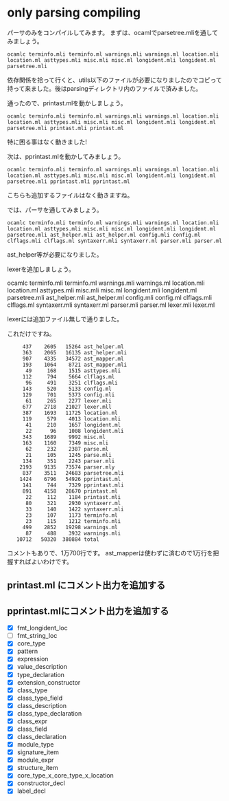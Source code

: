 # only parsing compiling

パーサのみをコンパイルしてみます。
まずは、ocamlでparsetree.mliを通してみましょう。

    ocamlc terminfo.mli terminfo.ml warnings.mli warnings.ml location.mli location.ml asttypes.mli misc.mli misc.ml longident.mli longident.ml parsetree.mli

依存関係を拾って行くと、utils以下のファイルが必要になりましたのでコピって持って来ました。後はparsingディレクトリ内のファイルで済みました。

通ったので、printast.mlを動かしましょう。

    ocamlc terminfo.mli terminfo.ml warnings.mli warnings.ml location.mli location.ml asttypes.mli misc.mli misc.ml longident.mli longident.ml parsetree.mli printast.mli printast.ml

特に困る事はなく動きました!

次は、pprintast.mlを動かしてみましょう。


    ocamlc terminfo.mli terminfo.ml warnings.mli warnings.ml location.mli location.ml asttypes.mli misc.mli misc.ml longident.mli longident.ml parsetree.mli pprintast.mli pprintast.ml

こちらも追加するファイルはなく動きますね。

では、パーサを通してみましょう。

    ocamlc terminfo.mli terminfo.ml warnings.mli warnings.ml location.mli location.ml asttypes.mli misc.mli misc.ml longident.mli longident.ml parsetree.mli ast_helper.mli ast_helper.ml config.mli config.ml clflags.mli clflags.ml syntaxerr.mli syntaxerr.ml parser.mli parser.ml

ast\_helper等が必要になりました。

lexerを追加しましょう。

   ocamlc terminfo.mli terminfo.ml warnings.mli warnings.ml location.mli location.ml asttypes.mli misc.mli misc.ml longident.mli longident.ml parsetree.mli ast_helper.mli ast_helper.ml config.mli config.ml clflags.mli clflags.ml syntaxerr.mli syntaxerr.ml parser.mli parser.ml lexer.mli lexer.ml

lexerには追加ファイル無しで通りました。

これだけですね。

```
     437    2605   15264 ast_helper.ml
     363    2065   16135 ast_helper.mli
     907    4335   34572 ast_mapper.ml
     193    1064    8721 ast_mapper.mli
      49     168    1515 asttypes.mli
     112     794    5664 clflags.ml
      96     491    3251 clflags.mli
     143     520    5133 config.ml
     129     701    5373 config.mli
      61     265    2277 lexer.mli
     677    2718   21027 lexer.mll
     387    1693   11725 location.ml
     119     579    4013 location.mli
      41     210    1657 longident.ml
      22      96    1008 longident.mli
     343    1689    9992 misc.ml
     163    1160    7349 misc.mli
      62     232    2387 parse.ml
      21     105    1245 parse.mli
     134     351    2243 parser.mli
    2193    9135   73574 parser.mly
     837    3511   24683 parsetree.mli
    1424    6796   54926 pprintast.ml
     141     744    7329 pprintast.mli
     891    4158   28670 printast.ml
      22     112    1184 printast.mli
      80     321    2930 syntaxerr.ml
      33     140    1422 syntaxerr.mli
      23     107    1173 terminfo.ml
      23     115    1212 terminfo.mli
     499    2852   19298 warnings.ml
      87     488    3932 warnings.mli
   10712   50320  380884 total
```

コメントもありで、1万700行です。
ast\_mapperは使わずに済むので1万行を把握すればよいわけです。



## printast.ml にコメント出力を追加する

## pprintast.mlにコメント出力を追加する

- [x] fmt_longident_loc
- [ ] fmt_string_loc
- [x] core_type
- [x] pattern
- [x] expression
- [x] value_description
- [x] type_declaration
- [x] extension_constructor
- [x] class_type
- [x] class_type_field
- [x] class_description
- [x] class_type_declaration
- [x] class_expr
- [x] class_field
- [x] class_declaration
- [x] module_type
- [x] signature_item
- [x] module_expr
- [x] structure_item
- [x] core_type_x_core_type_x_location
- [x] constructor_decl
- [x] label_decl
